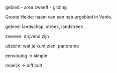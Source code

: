 gebied - area
zweeft - gliding


Groote Heide: naam van een natuurgebied in Venlo.

gebied: landschap, streek, landstreek

zweven: drijvend zijn

uitzicht: wat je kunt zien. panorama

eenvoudig -> simple

moelijk -> difficult